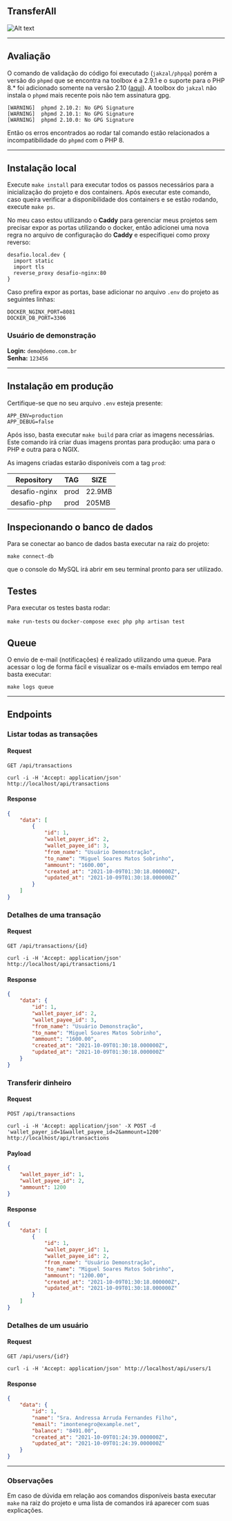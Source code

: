 ## TransferAll

![Alt text](screenshot1.png "Dashboard")

----

## Avaliação ##

O comando de validação do código foi executado (`jakzal/phpqa`) porém a versão do `phpmd` que se encontra na toolbox é a 2.9.1 e o suporte para o PHP 8.* foi adicionado somente na versão 2.10 ([aqui](https://github.com/phpmd/phpmd/pull/878)). A toolbox do `jakzal` não instala o `phpmd` mais recente pois não tem assinatura gpg.

```
[WARNING]  phpmd 2.10.2: No GPG Signature
[WARNING]  phpmd 2.10.1: No GPG Signature
[WARNING]  phpmd 2.10.0: No GPG Signature
```

Então os erros encontrados ao rodar tal comando estão relacionados a incompatibilidade do `phpmd` com o PHP 8.

----

## Instalação local ##

Execute `make install` para executar todos os passos necessários para a inicialização do projeto e dos containers. Após executar este comando, caso queira verificar a disponibilidade dos containers e se estão rodando, execute `make ps`.

No meu caso estou utilizando o **Caddy** para gerenciar meus projetos sem precisar expor as portas utilizando o docker, então adicionei uma nova regra no arquivo de configuração do **Caddy** e especifiquei como proxy reverso:

```
desafio.local.dev {
  import static
  import tls
  reverse_proxy desafio-nginx:80
}
```

Caso prefira expor as portas, base adicionar no arquivo `.env` do projeto as seguintes linhas:

```
DOCKER_NGINX_PORT=8081
DOCKER_DB_PORT=3306
```

### Usuário de demonstração ###

**Login:** `demo@demo.com.br`\
**Senha:** `123456`

---

## Instalação em produção ##

Certifique-se que no seu arquivo `.env` esteja presente:

```
APP_ENV=production
APP_DEBUG=false
```

Após isso, basta executar `make build` para criar as imagens necessárias. Este comando irá criar duas imagens prontas para produção: uma para o PHP e outra para o NGIX.

As imagens criadas estarão disponíveis com a tag `prod`:

| Repository  | TAG | SIZE |
| ------------- | ------------- | ------------- |
| desafio-nginx  | prod  | 22.9MB
| desafio-php  | prod  | 205MB

## Inspecionando o banco de dados ##

Para se conectar ao banco de dados basta executar na raiz do projeto:

```make connect-db```

que o console do MySQL irá abrir em seu terminal pronto para ser utilizado.

## Testes ##

Para executar os testes basta rodar:

```make run-tests``` ou `docker-compose exec php php artisan test`

## Queue ##

O envio de e-mail (notificações) é realizado utilizando uma queue. Para acessar o log de forma fácil e visualizar os e-mails enviados em tempo real basta executar:

```make logs queue```



------

## Endpoints

### Listar todas as transações

#### Request

`GET /api/transactions`

    curl -i -H 'Accept: application/json' http://localhost/api/transactions

#### Response

```json
{
    "data": [
        {
            "id": 1,
            "wallet_payer_id": 2,
            "wallet_payee_id": 3,
            "from_name": "Usuário Demonstração",
            "to_name": "Miguel Soares Matos Sobrinho",
            "ammount": "1600.00",
            "created_at": "2021-10-09T01:30:18.000000Z",
            "updated_at": "2021-10-09T01:30:18.000000Z"
        }
    ]
}
```

### Detalhes de uma transação

#### Request

`GET /api/transactions/{id}`

    curl -i -H 'Accept: application/json' http://localhost/api/transactions/1

#### Response

```json
{
    "data": {
        "id": 1,
        "wallet_payer_id": 2,
        "wallet_payee_id": 3,
        "from_name": "Usuário Demonstração",
        "to_name": "Miguel Soares Matos Sobrinho",
        "ammount": "1600.00",
        "created_at": "2021-10-09T01:30:18.000000Z",
        "updated_at": "2021-10-09T01:30:18.000000Z"
    }
}
```

### Transferir dinheiro

#### Request

`POST /api/transactions`

    curl -i -H 'Accept: application/json' -X POST -d 'wallet_payer_id=1&wallet_payee_id=2&ammount=1200' http://localhost/api/transactions

#### Payload

```json
{
    "wallet_payer_id": 1,
    "wallet_payee_id": 2,
    "ammount": 1200
}
```

#### Response

```json
{
    "data": [
        {
            "id": 1,
            "wallet_payer_id": 1,
            "wallet_payee_id": 2,
            "from_name": "Usuário Demonstração",
            "to_name": "Miguel Soares Matos Sobrinho",
            "ammount": "1200.00",
            "created_at": "2021-10-09T01:30:18.000000Z",
            "updated_at": "2021-10-09T01:30:18.000000Z"
        }
    ]
}
```

### Detalhes de um usuário

#### Request

`GET /api/users/{id?}`

    curl -i -H 'Accept: application/json' http://localhost/api/users/1

#### Response

```json
{
    "data": {
        "id": 1,
        "name": "Sra. Andressa Arruda Fernandes Filho",
        "email": "imontenegro@example.net",
        "balance": "8491.00",
        "created_at": "2021-10-09T01:24:39.000000Z",
        "updated_at": "2021-10-09T01:24:39.000000Z"
    }
}
```

---

### Observações ###

Em caso de dúvida em relação aos comandos disponíveis basta executar `make` na raiz do projeto e uma lista de comandos irá aparecer com suas explicações.
